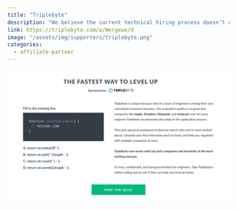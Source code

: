 ```yaml
---
title: "Triplebyte"
description: "We believe the current technical hiring process doesn’t do enough to help engineers show their strengths. At Triplebyte, we’re dedicated to building a better process."
link: https://triplebyte.com/a/Wergxwo/d
image: "/assets/img/supporters/triplebyte.png"
categories:
  - affiliate-partner
---
```


[![Sign up for Triplebyte](/assets/img/supporters/triplebyte/triplebyte-sign-up.png)](https://triplebyte.com/a/Wergxwo/d)
